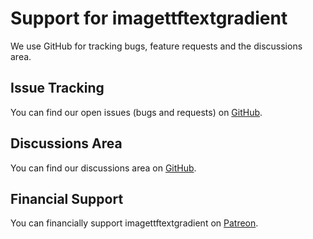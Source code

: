 # Support for imagettftextgradient

We use GitHub for tracking bugs, feature requests and the discussions area.

## Issue Tracking

You can find our open issues (bugs and requests) on [GitHub](https://github.com/andrewgjohnson/imagettftextgradient/issues).

## Discussions Area

You can find our discussions area on [GitHub](https://github.com/andrewgjohnson/imagettftextgradient/discussions).

## Financial Support

You can financially support imagettftextgradient on [Patreon](https://patreon.com/agjgd).
